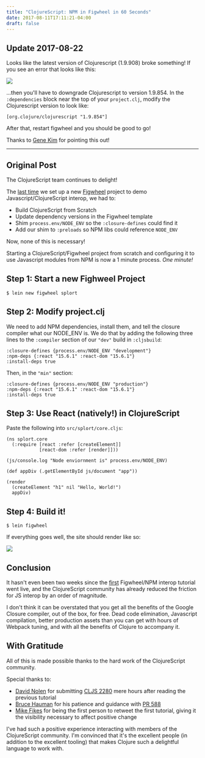 ```yaml
---
title: "ClojureScript: NPM in Figwheel in 60 Seconds"
date: 2017-08-11T17:11:21-04:00
draft: false
---
```


## Update 2017-08-22
Looks like the latest version of Clojurescript (1.9.908) broke something! If
you see an error that looks like this:

<img src="/post2-error.jpg" />

...then you'll have to downgrade Clojurescript to version 1.9.854. In the
`:dependencies` block near the top of your `project.clj`, modify the Clojurescript
version to look like:

```
[org.clojure/clojurescript "1.9.854"]
```

After that, restart figwheel and you should be good to go!

Thanks to [Gene Kim](https://twitter.com/RealGeneKim) for pointing this out!
<hr/>

## Original Post
The ClojureScript team continues to delight!

The [last time](/posts/react-figwheel-npm/) we set up a new [Figwheel](https://github.com/bhauman/lein-figwheel)
project to demo Javascript/ClojureScript interop, we had to:

+ Build ClojureScript from Scratch
+ Update dependency versions in the Figwheel template
+ Shim `process.env/NODE_ENV` so the `:closure-defines` could find it
+ Add our shim to `:preloads` so NPM libs could reference `NODE_ENV`

Now, none of this is necessary!

Starting a ClojureScript/Figwheel project from scratch and configuring it to use
Javascript modules from NPM is now a 1 minute process. *One minute!*

## Step 1: Start a new Fighweel Project

```
$ lein new figwheel splort
```

## Step 2: Modify project.clj

We need to add NPM dependencies, install them, and tell the closure compiler what
our NODE_ENV is.  We do that by adding the following three lines to the `:compiler`
section of our `"dev"` build in `:cljsbuild`:

```
:closure-defines {process.env/NODE_ENV "development"}
:npm-deps {:react "15.6.1" :react-dom "15.6.1"}
:install-deps true
```

Then, in the `"min"` section:

```
:closure-defines {process.env/NODE_ENV "production"}
:npm-deps {:react "15.6.1" :react-dom "15.6.1"}
:install-deps true
```

## Step 3: Use React (natively!) in ClojureScript

Paste the following into `src/splort/core.cljs`:

```
(ns splort.core
  (:require [react :refer [createElement]]
            [react-dom :refer [render]]))

(js/console.log "Node enviornment is" process.env/NODE_ENV)

(def appDiv (.getElementById js/document "app"))

(render
  (createElement "h1" nil "Hello, World!")
  appDiv)
```

## Step 4: Build it!

```
$ lein figwheel
```

If everything goes well, the site should render like so:

<img src="/react-figwheel-npm2.png" />

## Conclusion

It hasn't even been two weeks since the [first](/posts/react-figwheel-npm/)
Figwheel/NPM interop tutorial went live, and the ClojureScript community has
already reduced the friction for JS interop by an order of magnitude.

I don't think it can be overstated that you get all the benefits of the Google
Closure compiler, out of the box, for free.  Dead code elimination, Javascript
compilation, better production assets than you can get with hours of Webpack
tuning, and with all the benefits of Clojure to accompany it.

## With Gratitude
All of this is made possible thanks to the hard work of the ClojureScript
community.

Special thanks to:

+ [David Nolen](https://twitter.com/swannodette) for submitting [CLJS 2280](https://github.com/clojure/clojurescript/commit/537f60c975a29983c62647b4ea67b0bc08979366) mere hours after reading the previous tutorial
+ [Bruce Hauman](https://twitter.com/bhauman) for his patience and guidance with [PR 588](https://github.com/bhauman/lein-figwheel/pull/588)
+ [Mike Fikes](https://twitter.com/mfikes) for being the first person to retweet the first tutorial, giving it the visibility necessary to affect positive change

I've had such a positive experience interacting with members of the ClojureScript
community. I'm convinced that it's the excellent people (in addition to the
excellent tooling) that makes Clojure such a delightful language to work with.
